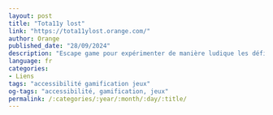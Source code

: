 ```yaml
---
layout: post
title: "Tota11y lost"
link: "https://tota11ylost.orange.com/"
author: Orange
published_date: "28/09/2024"
description: "Escape game pour expérimenter de manière ludique les défis des personnes en situation de handicap numérique."
language: fr
categories:
- Liens
tags: "accessibilité gamification jeux"
og-tags: "accessibilité, gamification, jeux"
permalink: /:categories/:year/:month/:day/:title/
---
```

